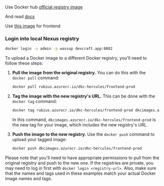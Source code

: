 Use Docker hub [official registry image](https://hub.docker.com/_/registry)

And read [docs](https://docs.docker.com/registry/)

Use [this image](https://hub.docker.com/r/konradkleine/docker-registry-frontend) for frontend

### Login into local Nexus registry

```bash
docker login -u admin -p wassup devcraft.app:8082
```

To upload a Docker image to a different Docker registry, you'll need to follow these steps:

1. **Pull the image from the original registry.**
   You can do this with the `docker pull` command:

    ```bash
    docker pull rubius.azurecr.io/dkc-hercules/frontend-prod
    ```

2. **Tag the image with the new registry's URL.**
   This can be done with the `docker tag` command:

    ```bash
    docker tag rubius.azurecr.io/dkc-hercules/frontend-prod dkcimages.azurecr.io/dkc-hercules/frontend-prod
    ```

   In this command, `dkcimages.azurecr.io/dkc-hercules/frontend-prod` is the new tag for your image, which includes the new registry's URL.

3. **Push the image to the new registry.**
   Use the `docker push` command to upload your tagged image:

    ```bash
    docker push dkcimages.azurecr.io/dkc-hercules/frontend-prod
    ```

Please note that you'll need to have appropriate permissions to pull from the original registry and push to the new one. If the registries are private, you may need to log in first with `docker login <registry-url>`. Also, make sure that the names and tags used in these examples match your actual Docker image names and tags.